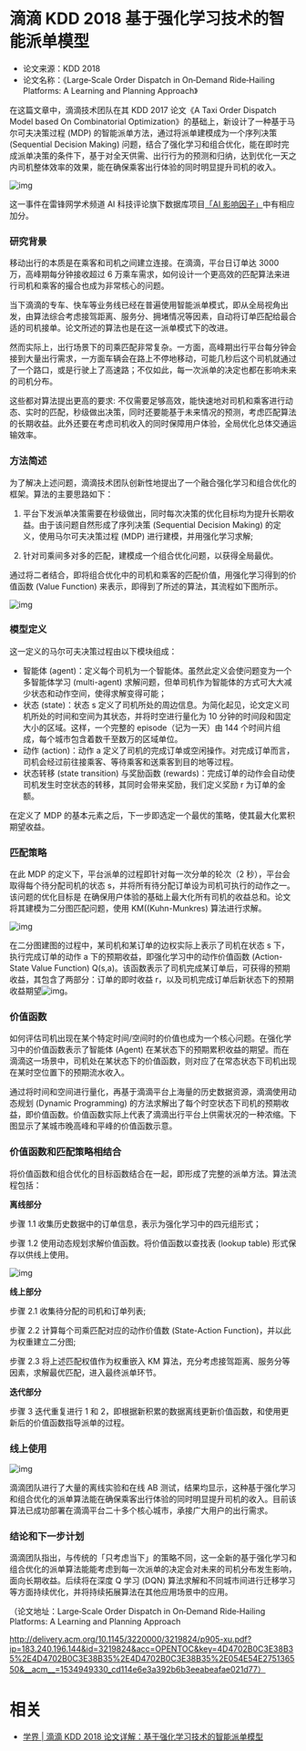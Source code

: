 
# 滴滴 KDD 2018 基于强化学习技术的智能派单模型

- 论文来源：KDD 2018
- 论文名称：《Large‑Scale Order Dispatch in On‑Demand Ride‑Hailing Platforms: A Learning and Planning Approach》

在这篇文章中，滴滴技术团队在其 KDD 2017 论文《A Taxi Order Dispatch Model based On Combinatorial Optimization》的基础上，新设计了一种基于马尔可夫决策过程 (MDP) 的智能派单方法，通过将派单建模成为一个序列决策 (Sequential Decision Making) 问题，结合了强化学习和组合优化，能在即时完成派单决策的条件下，基于对全天供需、出行行为的预测和归纳，达到优化一天之内司机整体效率的效果，能在确保乘客出行体验的同时明显提升司机的收入。

![img](https://mmbiz.qpic.cn/mmbiz_jpg/vJe7ErxcLmhiat7BQibRpnt7pjdAshcLhrK7dFFqHMVZ3pLyPV8UXdFTUV3lRquh5T3JgRBciboxwPvIyT3vrZHuQ/640?wx_fmt=jpeg&tp=webp&wxfrom=5&wx_lazy=1&wx_co=1)

这一事件在雷锋网学术频道 AI 科技评论旗下数据库项目[「AI 影响因子」](http://mp.weixin.qq.com/s?__biz=MzI5NTIxNTg0OA==&mid=2247492095&idx=1&sn=3e28c7471b2e0cba4e03f6e18869a977&chksm=ec545678db23df6e4c5f21a68a832c78b5e02cc9b5f69f677ccd840cd050a67d3c86b08b1617&scene=21#wechat_redirect)中有相应加分。

### **研究背景**

移动出行的本质是在乘客和司机之间建立连接。在滴滴，平台日订单达 3000 万，高峰期每分钟接收超过 6 万乘车需求，如何设计一个更高效的匹配算法来进行司机和乘客的撮合也成为非常核心的问题。

当下滴滴的专车、快车等业务线已经在普遍使用智能派单模式，即从全局视角出发，由算法综合考虑接驾距离、服务分、拥堵情况等因素，自动将订单匹配给最合适的司机接单。论文所述的算法也是在这一派单模式下的改进。

然而实际上，出行场景下的司乘匹配非常复杂。一方面，高峰期出行平台每分钟会接到大量出行需求，一方面车辆会在路上不停地移动，可能几秒后这个司机就通过了一个路口，或是行驶上了高速路；不仅如此，每一次派单的决定也都在影响未来的司机分布。

这些都对算法提出更高的要求: 不仅需要足够高效，能快速地对司机和乘客进行动态、实时的匹配，秒级做出决策，同时还要能基于未来情况的预测，考虑匹配算法的长期收益。此外还要在考虑司机收入的同时保障用户体验，全局优化总体交通运输效率。

### **方法简述**

为了解决上述问题，滴滴技术团队创新性地提出了一个融合强化学习和组合优化的框架。算法的主要思路如下：

1) 平台下发派单决策需要在秒级做出，同时每次决策的优化目标均为提升长期收益。由于该问题自然形成了序列决策 (Sequential Decision Making) 的定义，使用马尔可夫决策过程 (MDP) 进行建模，并用强化学习求解;

2) 针对司乘间多对多的匹配，建模成一个组合优化问题，以获得全局最优。

通过将二者结合，即将组合优化中的司机和乘客的匹配价值，用强化学习得到的价值函数 (Value Function) 来表示，即得到了所述的算法，其流程如下图所示。

![img](https://mmbiz.qpic.cn/mmbiz_jpg/vJe7ErxcLmhiat7BQibRpnt7pjdAshcLhrnicJzZqTnRAVGmdwR8RA5RLlCnPelLqBjuNVeObz7t419mA2X0icE9Fg/640?wx_fmt=jpeg&tp=webp&wxfrom=5&wx_lazy=1&wx_co=1)

### **模型定义**

这一定义的马尔可夫决策过程由以下模块组成：

- 智能体 (agent)：定义每个司机为一个智能体。虽然此定义会使问题变为一个多智能体学习 (multi-agent) 求解问题，但单司机作为智能体的方式可大大减少状态和动作空间，使得求解变得可能；
- 状态 (state)：状态 s 定义了司机所处的周边信息。为简化起见，论文定义司机所处的时间和空间为其状态，并将时空进行量化为 10 分钟的时间段和固定大小的区域。这样，一个完整的 episode（记为一天）由 144 个时间片组成，每个城市包含着数千至数万的区域单位。
- 动作 (action)：动作 a 定义了司机的完成订单或空闲操作。对完成订单而言，司机会经过前往接乘客、等待乘客和送乘客到目的地等过程。
- 状态转移 (state transition) 与奖励函数 (rewards)：完成订单的动作会自动使司机发生时空状态的转移，其同时会带来奖励，我们定义奖励 r 为订单的金额。

在定义了 MDP 的基本元素之后，下一步即选定一个最优的策略，使其最大化累积期望收益。

### **匹配策略**

在此 MDP 的定义下，平台派单的过程即针对每一次分单的轮次（2 秒），平台会取得每个待分配司机的状态 s，并将所有待分配订单设为司机可执行的动作之一。该问题的优化目标是 在确保用户体验的基础上最大化所有司机的收益总和。论文将其建模为二分图匹配问题，使用 KM((Kuhn-Munkres) 算法进行求解。

![img](https://mmbiz.qpic.cn/mmbiz_jpg/vJe7ErxcLmhiat7BQibRpnt7pjdAshcLhrSZmkkLE8jH9bew9FHIppsOcprN9Mymd0O8vbSicfn86EfprKHx6lZDg/640?wx_fmt=jpeg&tp=webp&wxfrom=5&wx_lazy=1&wx_co=1)

在二分图建图的过程中，某司机和某订单的边权实际上表示了司机在状态 s 下，执行完成订单的动作 a 下的预期收益，即强化学习中的动作价值函数 (Action-State Value Function) Q(s,a)。该函数表示了司机完成某订单后，可获得的预期收益，其包含了两部分：订单的即时收益 r，以及司机完成订单后新状态下的预期收益期望![img](https://mmbiz.qpic.cn/mmbiz_jpg/vJe7ErxcLmhiat7BQibRpnt7pjdAshcLhrBj5HvibSuI56DXjHyDWOq82nibHib4hmpy9ZM40HZQg3icW2VcC8bk8I3A/640?wx_fmt=jpeg&tp=webp&wxfrom=5&wx_lazy=1&wx_co=1)。

### **价值函数**

如何评估司机出现在某个特定时间/空间时的价值也成为一个核心问题。在强化学习中的价值函数表示了智能体 (Agent) 在某状态下的预期累积收益的期望。而在滴滴这一场景中，司机处在某状态下的价值函数，则对应了在常态状态下司机出现在某时空位置下的预期流水收入。

通过将时间和空间进行量化，再基于滴滴平台上海量的历史数据资源，滴滴使用动态规划 (Dynamic Programming) 的方法求解出了每个时空状态下司机的预期收益，即价值函数。价值函数实际上代表了滴滴出行平台上供需状况的一种浓缩。下图显示了某城市晚高峰和平峰的价值函数示意。

### **价值函数和匹配策略相结合**

将价值函数和组合优化的目标函数结合在一起，即形成了完整的派单方法。算法流程包括：

**离线部分**

步骤 1.1 收集历史数据中的订单信息，表示为强化学习中的四元组形式；

步骤 1.2 使用动态规划求解价值函数。将价值函数以查找表 (lookup table) 形式保存以供线上使用。

![img](https://mmbiz.qpic.cn/mmbiz_jpg/vJe7ErxcLmhiat7BQibRpnt7pjdAshcLhrZbpX4Xib8qt0xbiaayMiboiaNCO4TyN61AazES6mGOWFRcOcwP13ttR2wQ/640?wx_fmt=jpeg&tp=webp&wxfrom=5&wx_lazy=1&wx_co=1)

**线上部分**

步骤 2.1 收集待分配的司机和订单列表;

步骤 2.2 计算每个司乘匹配对应的动作价值数 (State-Action Function)，并以此为权重建立二分图;

步骤 2.3 将上述匹配权值作为权重嵌入 KM 算法，充分考虑接驾距离、服务分等因素，求解最优匹配，进入最终派单环节。

**迭代部分**

步骤 3 迭代重复进行 1 和 2，即根据新积累的数据离线更新价值函数，和使用更新后的价值函数指导派单的过程。

### **线上使用**

![img](https://mmbiz.qpic.cn/mmbiz_jpg/vJe7ErxcLmhiat7BQibRpnt7pjdAshcLhruoAk13iczfsnibg5FzgUnS4BWFCDHXJKrz0feM6lOHS8B6Dd2sQ92Fxw/640?wx_fmt=jpeg&tp=webp&wxfrom=5&wx_lazy=1&wx_co=1)

滴滴团队进行了大量的离线实验和在线 AB 测试，结果均显示，这种基于强化学习和组合优化的派单算法能在确保乘客出行体验的同时明显提升司机的收入。目前该算法已成功部署在滴滴平台二十多个核心城市，承接广大用户的出行需求。

### **结论和下一步计划**

滴滴团队指出，与传统的「只考虑当下」的策略不同，这一全新的基于强化学习和组合优化的派单算法能能考虑到每一次派单的决定会对未来的司机分布发生影响，面向长期收益。后续将在深度 Q 学习 (DQN) 算法求解和不同城市间进行迁移学习等方面持续优化，并将持续拓展算法在其他应用场景中的应用。

（论文地址：Large‑Scale Order Dispatch in On‑Demand Ride‑Hailing Platforms: A Learning and Planning Approach

http://delivery.acm.org/10.1145/3220000/3219824/p905-xu.pdf?ip=183.240.196.144&id=3219824&acc=OPENTOC&key=4D4702B0C3E38B35%2E4D4702B0C3E38B35%2E4D4702B0C3E38B35%2E054E54E275136550&__acm__=1534949330_cd114e6e3a392b6b3eeabeafae021d77）


# 相关

- [学界 | 滴滴 KDD 2018 论文详解：基于强化学习技术的智能派单模型](https://mp.weixin.qq.com/s?__biz=MzI5NTIxNTg0OA==&mid=2247492305&idx=3&sn=26724cef42a625a8aa5bdc98d1f2b0b5&chksm=ec545556db23dc4015d1961e741c352ffbb931977bff6433cd31ff0d46d9f5df3fa091b2e408&mpshare=1&scene=1&srcid=0824wOcjA9KaU4zIPuEiO7Ws#rd)
